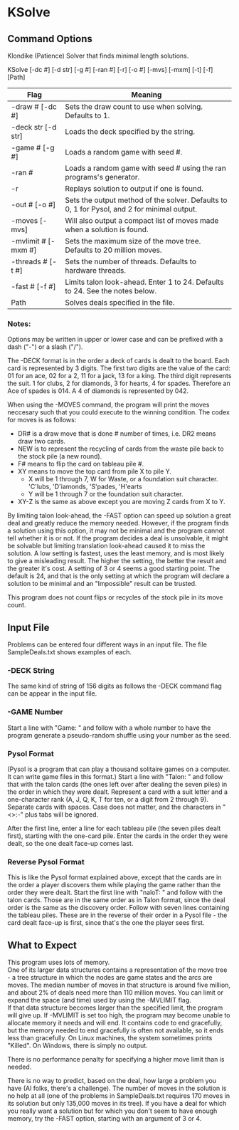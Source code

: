 # KSolve

## Command Options

Klondike (Patience) Solver that finds minimal length solutions.

KSolve [-dc #] [-d str] [-g #] [-ran #] [-r] [-o #] [-mvs] [-mxm] [-t] [-f] [Path]

  Flag                  | Meaning
--------------------------|---------------------------------------------------------------------
  -draw # [-dc #]       |Sets the draw count to use when solving. Defaults to 1.
  -deck str [-d str]    |Loads the deck specified by the string.
  -game # [-g #]        |Loads a random game with seed #.
  -ran #                |Loads a random game with seed # using the ran programs's generator.
  -r                    |Replays solution to output if one is found.
  -out # [-o #]         |Sets the output method of the solver. Defaults to 0, 1 for Pysol, and 2 for minimal output.
  -moves [-mvs]         |Will also output a compact list of moves made when a solution is found.
  -mvlimit # [-mxm #]   |Sets the maximum size of the move tree.  Defaults to 20 million moves.
  -threads # [-t #]     |Sets the number of threads. Defaults to hardware threads.
  -fast # [-f #]        |Limits talon look-ahead.  Enter 1 to 24. Defaults to 24. See the notes below.
  Path                  |Solves deals specified in the file.
### Notes:
Options may be written in upper or lower case and can be prefixed with a dash ("-") or a slash ("/").

The -DECK format is in the order a deck of cards is dealt to the board.  Each card is represented by 3 digits.  The first two digits are the value of the card:
01 for an ace, 02 for a 2, 11 for a jack, 13 for a king.  The third digit represents the suit. 1 for clubs, 2 for diamonds, 3 for hearts, 4 for spades.
Therefore an Ace of spades is 014.  A 4 of diamonds is represented by 042.

When using the -MOVES command, the program will print the moves neccesary such that you could execute to the winning condition.  The codex for moves is as follows:
* DR# is a draw move that is done # number of times, i.e. DR2 means draw two cards.
* NEW is to represent the recycling of cards from the waste pile back to the stock pile (a new round).
* F# means to flip the card on tableau pile #. 
* XY means to move the top card from pile X to pile Y.
	* X will be 1 through 7, W for Waste, or a foundation suit character. 'C'lubs, 'D'iamonds, 'S'pades, 'H'earts
	* Y will be 1 through 7 or the foundation suit character.
* XY-Z is the same as above except you are moving Z cards from X to Y.

By limiting talon look-ahead, the -FAST option can speed up solution a great deal and greatly reduce the memory needed. 
However, if the program
finds a solution using this option, it may not be minimal and the program cannot tell whether it is or not.
If the program decides a deal is unsolvable, it might be solvable but limiting translation look-ahead caused
it to miss the solution.  A low setting is fastest, uses the least memory, and is most likely to give a 
misleading result.  The higher the setting, the better the result and the greater it's cost. A setting of
3 or 4 seems a good starting point. The default is 24, and that is the only setting at which the program
will declare a solution to be minimal and an "Impossible" result can be trusted.

This program does not count flips or recycles of the stock pile in its move count.
## Input File
Problems can be entered four different ways in an input file.  The file SampleDeals.txt shows examples of each.
### -DECK String
The same kind of string of 156 digits as follows the -DECK command flag can be appear in the input file.
### -GAME Number
Start a line with "Game: " and follow with a whole number to have the program generate a pseudo-random
shuffle using your number as the seed.
### Pysol Format
(Pysol is a program that can play a thousand solitaire games on a computer.  It can write game files
in this format.)
Start a line with "Talon: " and follow that with the talon cards (the ones left over after dealing
the seven piles) in the order in which they were dealt.  Represent a card with a suit letter and a one-character rank (A, J, Q, K, T for ten, or a digit from 2 through 9). Separate cards with spaces.
Case does not matter, and the characters in "<>:-" plus tabs will be ignored.

After the first line, enter a line for each tableau pile (the seven piles dealt first), starting with the one-card pile.  Enter the cards in the order they were dealt, so the one dealt face-up comes last.
### Reverse Pysol Format
This is like the Pysol format explained above, except that the cards are in the order a player discovers them while playing the game rather than the order they were dealt.  Start the first line with "naloT: " and follow with the talon cards.  Those are in the same order as in Talon format, since the deal order is the same as the discovery order.  Follow with seven lines containing the tableau piles.  These are in the reverse of their order in a Pysol file - the card dealt face-up is first, since that's the one the player sees first.

## What to Expect
This program uses lots of memory.  
One of its larger data structures contains a representation of the move tree - a tree structure in 
which the nodes are game states and the arcs are moves.
The median number of moves in that structure is around five million, and about 2% of deals 
need more than 110 million moves.
You can limit or expand the space (and time) used by using the -MVLIMIT flag.  
If that data structure becomes larger than the specified limit, the program will give up.
If -MVLIMIT is set too high, the program may become unable to allocate memory it needs and will end.  It contains code to end gracefully, but the memory needed to end gracefully is often not available, so it ends less than gracefully.  On Linux machines, the system sometimes prints "Killed".  On Windows, there is simply no output.

There is no performance penalty for specifying a higher move limit than is needed.

There is no way to predict, based on the deal, how large a problem you have (AI folks, there's a challenge).  The number of moves in the solution is no help at all (one of the problems in SampleDeals.txt requires 170 moves in its solution but only 135,000 moves in its tree). If you have a deal for which you really want a solution but for which you don't seem to have enough memory, try the -FAST option, starting with an argument of 3 or 4. 
